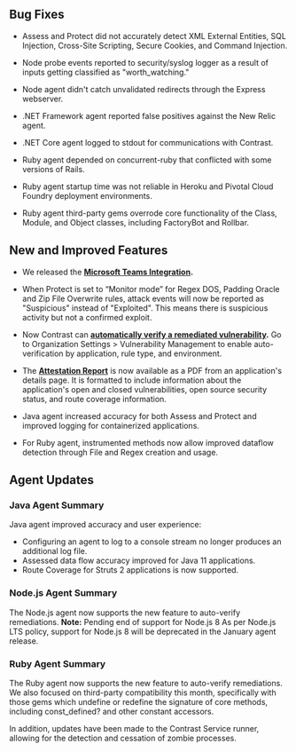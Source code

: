 <!--
title: "Contrast 3.6.11 - December 2019"
description: "Contrast 3.6.11 December 2019"
tags: "3.6.11 December Release Notes"
-->

## Bug Fixes

* Assess and Protect did not accurately detect XML External Entities, SQL Injection, Cross-Site Scripting, Secure Cookies, and Command Injection.

* Node probe events reported to security/syslog logger as a result of inputs getting classified as "worth_watching."

* Node agent didn't catch unvalidated redirects through the Express webserver.

* .NET Framework agent reported false positives against the New Relic agent.

* .NET Core agent logged to stdout for communications with Contrast.

* Ruby agent depended on concurrent-ruby that conflicted with some versions of Rails.

* Ruby agent startup time was not reliable in Heroku and Pivotal Cloud Foundry deployment environments.

* Ruby agent third-party gems overrode core functionality of the Class, Module, and Object classes, including FactoryBot and Rollbar.

## New and Improved Features

* We released the **[Microsoft Teams Integration](admin-orgintegrations.html#microsoftteams).**

* When Protect is set to “Monitor mode” for Regex DOS, Padding Oracle and Zip File Overwrite rules, attack events will now be reported as "Suspicious" instead of "Exploited". This means there is suspicious activity but not a confirmed exploit.

* Now Contrast can **[automatically verify a remediated vulnerability](admin-policymgmt.html#vuln-mgmt).** Go to Organization Settings > Vulnerability Management to enable auto-verification by application, rule type, and environment. 

* The **[Attestation Report](user-reports.html#attestation)** is now available as a PDF from an application's details page. It is formatted to include information about the application's open and closed vulnerabilities, open source security status, and route coverage information. 

* Java agent increased accuracy for both Assess and Protect and improved logging for containerized applications.  

* For Ruby agent, instrumented methods now allow improved dataflow detection through File and Regex creation and usage.



## Agent Updates

### Java Agent Summary

Java agent improved accuracy and user experience:
* Configuring an agent to log to a console stream no longer produces an additional log file.
* Assessed data flow accuracy improved for Java 11 applications.  
* Route Coverage for Struts 2 applications is now supported. 

### Node.js Agent Summary 

The Node.js agent now supports the new feature to auto-verify remediations. **Note:** Pending end of support for Node.js 8 As per Node.js LTS policy, support for Node.js 8 will be deprecated in the January agent release. 

### Ruby Agent Summary 

The Ruby agent now supports the new feature to auto-verify remediations. We also focused on third-party compatibility this month, specifically with those gems which undefine or redefine the signature of core methods, including const_defined? and other constant accessors. 

In addition, updates have been made to the Contrast Service runner, allowing for the detection and cessation of zombie processes. 

